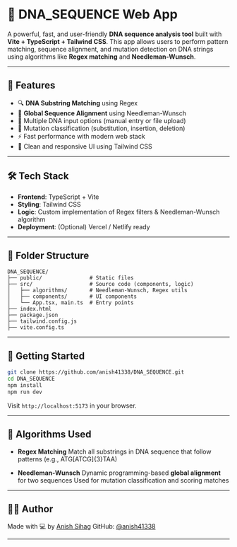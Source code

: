
# 🧬 DNA\_SEQUENCE Web App

A powerful, fast, and user-friendly **DNA sequence analysis tool** built with **Vite + TypeScript + Tailwind CSS**. This app allows users to perform pattern matching, sequence alignment, and mutation detection on DNA strings using algorithms like **Regex matching** and **Needleman-Wunsch**.

---

## 🚀 Features

* 🔍 **DNA Substring Matching** using Regex
* 🧪 **Global Sequence Alignment** using Needleman-Wunsch
* 🧬 Multiple DNA input options (manual entry or file upload)
* 🧠 Mutation classification (substitution, insertion, deletion)
* ⚡️ Fast performance with modern web stack
* 🎨 Clean and responsive UI using Tailwind CSS

---

## 🛠️ Tech Stack

* **Frontend**: TypeScript + Vite
* **Styling**: Tailwind CSS
* **Logic**: Custom implementation of Regex filters & Needleman-Wunsch algorithm
* **Deployment**: (Optional) Vercel / Netlify ready

---

## 📂 Folder Structure

```
DNA_SEQUENCE/
├── public/               # Static files
├── src/                  # Source code (components, logic)
│   ├── algorithms/       # Needleman-Wunsch, Regex utils
│   ├── components/       # UI components
│   └── App.tsx, main.ts  # Entry points
├── index.html
├── package.json
├── tailwind.config.js
├── vite.config.ts
```

---

## 🧪 Getting Started

```bash
git clone https://github.com/anish41338/DNA_SEQUENCE.git
cd DNA_SEQUENCE
npm install
npm run dev
```

Visit `http://localhost:5173` in your browser.

---

## 🧠 Algorithms Used

* **Regex Matching**
  Match all substrings in DNA sequence that follow patterns (e.g., ATG\[ATCG]{3}TAA)

* **Needleman-Wunsch**
  Dynamic programming-based **global alignment** for two sequences
  Used for mutation classification and scoring matches

---

## 👨‍💻 Author

Made with 💻 by [Anish Sihag](mailto:anishsihag12@gmail.com)
GitHub: [@anish41338](https://github.com/anish41338)

---


